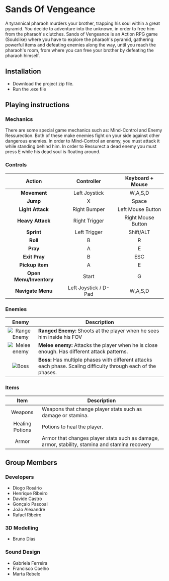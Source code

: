 
# Sands Of Vengeance

A tyrannical pharaoh murders your brother, trapping his soul within a great
pyramid. You decide to adventure into the unknown, in order to free him from the pharaoh's clutches. Sands of Vengeance is an Action RPG game (Soulslike) where you have to explore the pharaoh's pyramid, gathering powerful items and defeating enemies along the way, until you reach the pharaoh's room, from where you can free your brother by defeating the pharaoh himself.

## Installation

- Download the project zip file.
- Run the .exe file


## Playing instructions

### Mechanics

There are some special game mechanics such as: Mind-Control and Enemy Ressurection. Both of these make enemies fight on your side against other dangerous enemies. In order to Mind-Control an enemy, you must attack it while standing behind him. In order to Ressurect a dead enemy you must press E while his dead soul is floating around.

### Controls


|   Action  |   Controller      |   Keyboard + Mouse   |
| :-----:   | :-----------: |   :-----------: |       
|   **Movement**  |   Left Joystick      |  W,A,S,D |
|   **Jump**  |   X      |  Space |
|   **Light Attack**  |   Right Bumper      |   Left Mouse Button |
|   **Heavy Attack**  |   Right Trigger      |  Right Mouse Button |
|   **Sprint**  |   Left Trigger      |  Shift/ALT |
|   **Roll**  |   B      |  R |
|   **Pray**  |   A      |  E |
|   **Exit Pray**  |   B      | ESC |
|   **Pickup item**  |   A      |   E |
|   **Open Menu/Inventory**  |   Start      |   G |
|   **Navigate Menu**  |   Left Joystick / D-Pad      | W,A,S,D |

### Enemies

|                    Enemy                    | Description                                                                                                                                                                                             |
| :------------------------------------------------: | ------------------------------------------------------------------------------------------------------------------------------------------------------------------------------------------------------- |
| ![Range Enemy](Images/ranged.png) | **Ranged Enemy:** Shoots at the player when he sees him inside his FOV |
|    ![Melee enemy](Images/melee.png)     | **Melee enemy:** Attacks the player when he is close enough. Has different attack patterns.                                       |
|   ![Boss](Images/boss.png)   | **Boss:** Has multiple phases with different attacks each phase. Scaling difficulty through each of the phases.                                                                                                                 |

### Items

|                   Item                     | Description                                                                                                                                                                                                                 |
| :----------------------------------------------------: | --------------------------------------------------------------------------------------------------------------------------------------------------------------------------------------------------------------------------- |
|       Weapons        | Weapons that change player stats such as damage or stamina.                                                                                                                                                   |
|        Healing Potions         | Potions to heal the player.                                                                                                                                                     |
|         Armor          | Armor that changes player stats such as damage, armor, stability,  stamina and stamina recovery                                                                                                                                                            |


## Group Members

### Developers
- Diogo Rosário 
- Henrique Ribeiro
- Davide Castro
- Gonçalo Pascoal
- João Alexandre
- Rafael Ribeiro

### 3D Modelling
- Bruno Dias

### Sound Design
- Gabriela Ferreira
- Francisco Coelho
- Marta Rebelo
